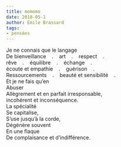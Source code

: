 ```yaml
---
title: momomo
date: 2018-05-1
author: Émile Brassard
tags:
- pensées
---
```


Je ne connais que le langage\
De bienveillance &nbsp;&nbsp;&nbsp;.&nbsp;&nbsp;&nbsp; art &nbsp;&nbsp;&nbsp;.&nbsp;&nbsp;&nbsp; respect &nbsp;&nbsp;&nbsp;.\
rêve &nbsp;&nbsp;&nbsp;.&nbsp;&nbsp;&nbsp; équilibre &nbsp;&nbsp;&nbsp;.&nbsp;&nbsp;&nbsp; échange &nbsp;&nbsp;&nbsp;.\
écoute et empathie &nbsp;&nbsp;&nbsp;.&nbsp;&nbsp;&nbsp; guérison &nbsp;&nbsp;&nbsp;.\
Ressourcements &nbsp;&nbsp;&nbsp;.&nbsp;&nbsp;&nbsp; beauté et sensibilité &nbsp;&nbsp;&nbsp;.\
Et je ne fais qu’en\
Abuser\
Allègrement et en parfait irresponsable,\
incohérent et inconséquence.\
La spécialité\
Se capitalise,\
S’use jusqu’à la corde,\
Dégénère souvent\
En une flaque\
De complaisance et d’indifférence.
